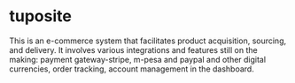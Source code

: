 # tuposite
This is an e-commerce system that facilitates product acquisition, sourcing, and delivery.
It involves various integrations and features still on the making: payment gateway-stripe, m-pesa and paypal and other digital currencies, order tracking, account management in the dashboard. 
